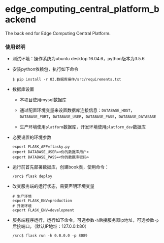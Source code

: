 # edge_computing_central_platform_backend

The back end for Edge Computing Central Platform.

### 使用说明

* 测试环境：操作系统为ubuntu desktop 16.04.6，python版本为3.5.6

* 安装python依赖包，执行如下命令

  ```shell
  $ pip install -r 03.数据库操作/src/requirements.txt
  ```

* 数据库设置

  * 本项目使用mysql数据库
 
  * 通过配置环境变量来设置数据库连接信息：`DATABASE_HOST`，`DATABASE_PORT`，`DATABASE_USER`，`DATABASE_PASS`，`DATABASE_DATABASE`
  
  * 生产环境使用`platform`数据库，开发环境使用`platform_dev`数据库

* 必要设置的环境参数

  ```shell
  export FLASK_APP=flasky.py
  export DATABASE_USER=<你的数据库用户>
  export DATABASE_PASS=<你的数据库密码>
  ```
  
* 运行前首先部署数据库，创建book表，使用命令：

  ```shell
  /src$ flask deploy
  ```
  
* 改变服务端的运行状态，需要声明环境变量

  ```shell
  # 生产环境
  export FLASK_ENV=production
  # 开发环境
  export FLASK_ENV=development
  ```

* 服务端程序运行，运行如下命令，可选参数`-h`后接服务器ip地址，可选参数`-p`后接端口。（默认IP地址：127.0.0.1:80）

  ```shell
  /src$ flask run -h 0.0.0.0 -p 8089
  ```
